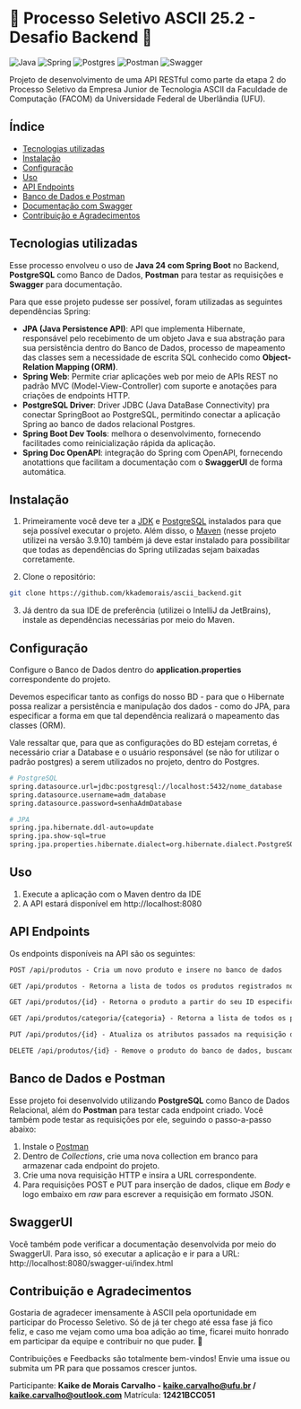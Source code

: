 # 🐧 Processo Seletivo ASCII 25.2 - Desafio Backend 🐧

![Java](https://img.shields.io/badge/java-%23ED8B00.svg?style=for-the-badge&logo=openjdk&logoColor=white)
![Spring](https://img.shields.io/badge/spring-%236DB33F.svg?style=for-the-badge&logo=spring&logoColor=white)
![Postgres](https://img.shields.io/badge/postgres-%23316192.svg?style=for-the-badge&logo=postgresql&logoColor=white)
![Postman](https://img.shields.io/badge/Postman-FF6C37?style=for-the-badge&logo=Postman&logoColor=white)
![Swagger](https://img.shields.io/badge/-Swagger-%23Clojure?style=for-the-badge&logo=swagger&logoColor=white)


Projeto de desenvolvimento de uma API RESTful como parte da etapa 2 do Processo Seletivo da Empresa Junior de Tecnologia ASCII da Faculdade de Computação (FACOM) da Universidade Federal de Uberlândia (UFU).


## Índice
- [Tecnologias utilizadas](#tecnologias-utilizadas)
- [Instalação](#instalação)
- [Configuração](#configuração)
- [Uso](#uso)
- [API Endpoints](#api-endpoints)
- [Banco de Dados e Postman](#banco-de-dados-e-postman)
- [Documentação com Swagger](#swaggerUI)
- [Contribuição e Agradecimentos](#contribuição-e-agradecimentos)


## Tecnologias utilizadas
Esse processo envolveu o uso de **Java 24 com Spring Boot** no Backend, **PostgreSQL** como Banco de Dados, **Postman** para testar as requisições e **Swagger** para documentação.

Para que esse projeto pudesse ser possível, foram utilizadas as seguintes dependências Spring:
* **JPA (Java Persistence API)**: API que implementa Hibernate, responsável pelo recebimento de um objeto Java e sua abstração para sua persistência dentro do Banco de Dados, processo de mapeamento das classes sem a necessidade de escrita SQL conhecido como **Object-Relation Mapping (ORM)**.
* **Spring Web**: Permite criar aplicações web por meio de APIs REST no padrão MVC (Model-View-Controller) com suporte e anotações para criações de endpoints HTTP.
* **PostgreSQL Driver**: Driver JDBC (Java DataBase Connectivity) pra conectar SpringBoot ao PostgreSQL, permitindo conectar a aplicação Spring ao banco de dados relacional Postgres.
* **Spring Boot Dev Tools**: melhora o desenvolvimento, fornecendo facilitades como reinicialização rápida da aplicação.
* **Spring Doc OpenAPI**: integração do Spring com OpenAPI, fornecendo anotattions que facilitam a documentação com o **SwaggerUI** de forma automática.



## Instalação

1. Primeiramente você deve ter a [JDK](https://www.oracle.com/java/technologies/downloads/) e [PostgreSQL](https://www.postgresql.org/) instalados para que seja possível executar o projeto. Além disso, o [Maven](https://maven.apache.org/download.cgi) (nesse projeto utilizei na versão 3.9.10) também já deve estar instalado para possibilitar que todas as dependências do Spring utilizadas sejam baixadas corretamente.

2. Clone o repositório:

```bash
git clone https://github.com/kkademorais/ascii_backend.git
```

3. Já dentro da sua IDE de preferência (utilizei o IntelliJ da JetBrains), instale as dependências necessárias por meio do Maven.


## Configuração

Configure o Banco de Dados dentro do **application.properties** correspondente do projeto.

Devemos especificar tanto as configs do nosso BD - para que o Hibernate possa realizar a persistência e manipulação dos dados - como do JPA, para especificar a forma em que tal dependência realizará o mapeamento das classes (ORM).

Vale ressaltar que, para que as configurações do BD estejam corretas, é necessário criar a Database e o usuário responsável (se não for utilizar o padrão postgres) a serem utilizados no projeto, dentro do Postgres.
```bash
# PostgreSQL
spring.datasource.url=jdbc:postgresql://localhost:5432/nome_database
spring.datasource.username=adm_database
spring.datasource.password=senhaAdmDatabase

# JPA
spring.jpa.hibernate.ddl-auto=update 
spring.jpa.show-sql=true
spring.jpa.properties.hibernate.dialect=org.hibernate.dialect.PostgreSQLDialect
```

## Uso

1. Execute a aplicação com o Maven dentro da IDE
2. A API estará disponível em http://localhost:8080


## API Endpoints
Os endpoints disponíveis na API são os seguintes:

```markdown
POST /api/produtos - Cria um novo produto e insere no banco de dados

GET /api/produtos - Retorna a lista de todos os produtos registrados no banco de dados

GET /api/produtos/{id} - Retorna o produto a partir do seu ID especificado

GET /api/produtos/categoria/{categoria} - Retorna a lista de todos os produtos com a categoria especificada 

PUT /api/produtos/{id} - Atualiza os atributos passados na requisição do produto com o ID especificado

DELETE /api/produtos/{id} - Remove o produto do banco de dados, buscando pelo seu ID
```

## Banco de Dados e Postman
Esse projeto foi desenvolvido utilizando **PostgreSQL** como Banco de Dados Relacional, além do **Postman** para testar cada endpoint criado.
Você também pode testar as requisições por ele, seguindo o passo-a-passo abaixo:
1. Instale o [Postman](https://www.postman.com/downloads/)
2. Dentro de *Collections*, crie uma nova collection em branco para armazenar cada endpoint do projeto.
3. Crie uma nova requisição HTTP e insira a URL correspondente.
4. Para requisições POST e PUT para inserção de dados, clique em *Body* e logo embaixo em *raw* para escrever a requisição em formato JSON.


## SwaggerUI
Você também pode verificar a documentação desenvolvida por meio do SwaggerUI. Para isso, só executar a aplicação e ir para a URL:
http://localhost:8080/swagger-ui/index.html

## Contribuição e Agradecimentos

Gostaria de agradecer imensamente à ASCII pela oportunidade em participar do Processo Seletivo. Só de já ter chego até essa fase já fico feliz, e caso me vejam como uma boa adição ao time, ficarei muito honrado em participar da equipe e contribuir no que puder. 🐧

Contribuições e Feedbacks são totalmente bem-vindos! Envie uma issue ou submita um PR para que possamos crescer juntos.

Participante: **Kaike de Morais Carvalho - kaike.carvalho@ufu.br / kaike.carvalho@outlook.com**
Matrícula: **12421BCC051**